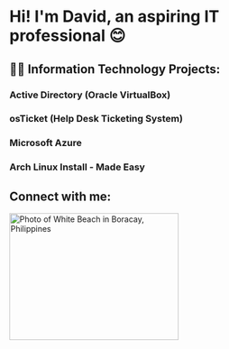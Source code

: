 # Hi! I'm David, an aspiring IT professional 😊

## 👨‍💻 Information Technology Projects:

### Active Directory (Oracle VirtualBox)

### osTicket (Help Desk Ticketing System)

### Microsoft Azure

### Arch Linux Install - Made Easy


## Connect with me:
<dl>
  <a href="https://en.wikipedia.org/wiki/Boracay" 
  target="_blank">
  <img src="//www.html.am/images/html-codes/links/boracay-white-beach-sunset-300x225.jpg" width="300" height="225" alt="Photo of White Beach in Boracay, Philippines" />
  </a>

</dl>

